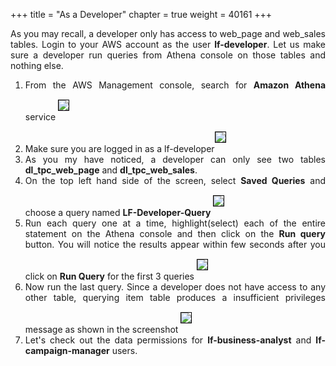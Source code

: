 +++
title = "As a Developer"
chapter = true
weight = 40161
+++

<div style="text-align: justify">
  As you may recall, a developer only has access to web_page and web_sales tables. Login to your AWS account as the user <b>lf-developer</b>. Let us make sure a developer run queries from Athena console on those tables and nothing else.
  <ol>
    <li>From the AWS Management console, search for <b>Amazon Athena</b> service <img src="/images/Query-AthenaService-search.png" style="margin:15px 0px; border:1px solid black"/>
    </li>
    <li>Make sure you are logged in as a lf-developer<img src="/images/Athena-developer-view.png" style="margin:15px 0px; border:1px solid black"/></li>
    <li>As you my have noticed, a developer can only see two tables <b>dl_tpc_web_page</b> and <b>dl_tpc_web_sales</b>.
    <li>On the top left hand side of the screen, select <b>Saved Queries</b> and choose a query named <b>LF-Developer-Query</b> <img src="/images/Athena-Dev-Saved-Query.png" style="margin:15px 0px; border:1px solid black"/></li>
    <li>Run each query one at a time, highlight(select) each of the entire statement on the Athena console and then click on the <b>Run query</b> button. You will notice the results appear within few seconds after you click on <b>Run Query</b> for the first 3 queries <img src="/images/Athena-Dev-Query-Success.png" style="margin:15px 0px; border:1px solid black"/></li>
    <li>Now run the last query. Since a developer does not have access to any other table, querying item table produces a insufficient privileges message as shown in the screenshot <img src="/images/Athena-Dev-Query-Failure.png" style="margin:15px 0px; border:1px solid black"/></li>
    <li> Let's check out the data permissions for <b>lf-business-analyst</b> and <b>lf-campaign-manager</b> users.</li>
  </ol>
</div>